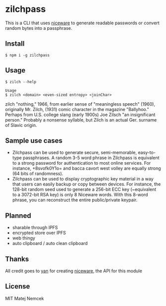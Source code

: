 # zilchpass
This is a CLI that uses [niceware](https://github.com/diracdeltas/niceware) to generate readable passwords or convert random bytes into a passphrase.

## Install
```
$ npm i -g zilchpass
```

## Usage
```
$ zilch --help

Usage
$ zilch <domain> <even-sized entropy> <joinChar>
```
zilch "nothing," 1966, from earlier sense of "meaningless speech" (1960), originally Mr. Zilch, (1931) comic character in the magazine "Ballyhoo." Perhaps from U.S. college slang (early 1900s) Joe Zilsch "an insignificant person." Probably a nonsense syllable, but Zilch is an actual Ger. surname of Slavic origin.

## Sample use cases

* Zilchpass can be used to generate secure, semi-memorable, easy-to-type passphrases. A random 3-5 word phrase in Zilchpass is equivalent to a strong password for authentication to most online services. For instance, +8svofk0Y1o= and bacca cavort west volley are equally strong (64 bits of randomness).
* Zilchpass can be used to display cryptographic key material in a way that users can easily backup or copy between devices. For instance, the 128-bit random seed used to generate a 256-bit ECC key (~equivalent to a 3072-bit RSA key) is only 8 Niceware words. With this 8-word phrase, you can reconstruct the entire public/private keypair.

## Planned

* sharable through IPFS
* encrypted store over IPFS
* web thingy
* auto clipboard / auto clean clipboard

## Thanks

All credit goes to [yan](https://diracdeltas.github.io/) for creating [niceware](https://github.com/diracdeltas/niceware), the API for this module

## License

MIT Matej Nemcek
